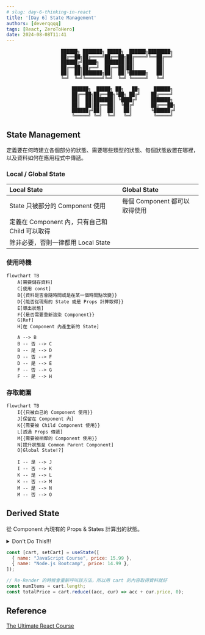 ```yaml
---
# slug: day-6-thinking-in-react
title: '[Day 6] State Management'
authors: [deverqqqq]
tags: [React, ZeroToHero]
date: 2024-08-08T11:41
---
```


```
                    ██████╗ ███████╗ █████╗  ██████╗████████╗                     
                    ██╔══██╗██╔════╝██╔══██╗██╔════╝╚══██╔══╝                     
                    ██████╔╝█████╗  ███████║██║        ██║                        
                    ██╔══██╗██╔══╝  ██╔══██║██║        ██║                        
                    ██║  ██║███████╗██║  ██║╚██████╗   ██║                        
                    ╚═╝  ╚═╝╚══════╝╚═╝  ╚═╝ ╚═════╝   ╚═╝                        
                                                                                  
                        ██████╗  █████╗ ██╗   ██╗     ██████╗                     
                        ██╔══██╗██╔══██╗╚██╗ ██╔╝    ██╔════╝                     
                        ██║  ██║███████║ ╚████╔╝     ███████╗                     
                        ██║  ██║██╔══██║  ╚██╔╝      ██╔═══██╗                    
                        ██████╔╝██║  ██║   ██║       ╚██████╔╝                    
                        ╚═════╝ ╚═╝  ╚═╝   ╚═╝        ╚═════╝                     

```

<!--truncate-->

## State Management

定義要在何時建立各個部分的狀態、需要哪些類型的狀態、每個狀態放置在哪裡，以及資料如何在應用程式中傳遞。

### Local / Global State

| Local State                                    | Global State                  |
| :--------------------------------------------- | :---------------------------- |
| State 只被部分的 Component 使用                | 每個 Component 都可以取得使用 |
| 定義在 Component 內，只有自己和 Child 可以取得 |                               |
| 除非必要，否則一律都用 Local State             |                               |

### 使用時機

```mermaid
flowchart TB
    A[需要儲存資料]
    C[使用 const]
    B{{資料是否會隨時間或是在某一個時間點改變}}
    D{{能否從現有的 State 或是 Props 計算取得}}
    E[導出狀態]
    F{{是否需要重新渲染 Component}}
    G[Ref]
    H[在 Component 內產生新的 State]

    A --> B
    B -- 否 --> C
    B -- 是 --> D
    D -- 否 --> F
    D -- 是 --> E
    F -- 否 --> G
    F -- 是 --> H
```

### 存取範圍

```mermaid
flowchart TB
    I{{只被自己的 Component 使用}}
    J[保留在 Component 內]
    K{{需要被 Child Component 使用}}
    L[透過 Props 傳遞]
    M{{需要被相鄰的 Component 使用}}
    N[提升狀態至 Common Parent Component]
    O[Global State!?]

    I -- 是 --> J
    I -- 否 --> K
    K -- 是 --> L
    K -- 否 --> M
    M -- 是 --> N
    M -- 否 --> O
```

## Derived State

從 Component 內現有的 Props & States 計算出的狀態。

<details>
<summary>Don't Do This!!!</summary>

```js
const [cart, setCart] = useState([
  { name: "JavaScript Course", price: 15.99 },
  { name: "Node.js Bootcamp", price: 14.99 },
]);

// 為了取得 numItems 和 totalPrice，多定義兩個 State
// 一方面是沒必要，另外一方面是這樣會導致這個 Component State 改變時，需要渲染三次
const [numItems, setNumItems] = useState(2);
const [totalPrice, setTotalPrice] = useState(30.98);
```

</details>

```js
const [cart, setCart] = useState([
  { name: "JavaScript Course", price: 15.99 },
  { name: "Node.js Bootcamp", price: 14.99 },
]);

// Re-Render 的時候會重新呼叫該方法，所以用 cart 的內容取得資料就好
const numItems = cart.length;
const totalPrice = cart.reduce((acc, cur) => acc + cur.price, 0);
```

## Reference
[The Ultimate React Course](https://www.udemy.com/course/the-ultimate-react-course)